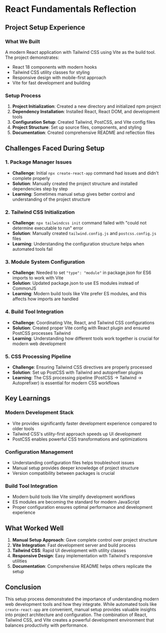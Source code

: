 # React Fundamentals Reflection

## Project Setup Experience

### What We Built
A modern React application with Tailwind CSS using Vite as the build tool. The project demonstrates:
- React 18 components with modern hooks
- Tailwind CSS utility classes for styling
- Responsive design with mobile-first approach
- Vite for fast development and building

### Setup Process
1. **Project Initialization**: Created a new directory and initialized npm project
2. **Dependency Installation**: Installed React, React DOM, and development tools
3. **Configuration Setup**: Created Tailwind, PostCSS, and Vite config files
4. **Project Structure**: Set up source files, components, and styling
5. **Documentation**: Created comprehensive README and reflection files

## Challenges Faced During Setup

### 1. **Package Manager Issues**
- **Challenge**: Initial `npx create-react-app` command had issues and didn't complete properly
- **Solution**: Manually created the project structure and installed dependencies step by step
- **Learning**: Sometimes manual setup gives better control and understanding of the project structure

### 2. **Tailwind CSS Initialization**
- **Challenge**: `npx tailwindcss init` command failed with "could not determine executable to run" error
- **Solution**: Manually created `tailwind.config.js` and `postcss.config.js` files
- **Learning**: Understanding the configuration structure helps when automated tools fail

### 3. **Module System Configuration**
- **Challenge**: Needed to set `"type": "module"` in package.json for ES6 imports to work with Vite
- **Solution**: Updated package.json to use ES modules instead of CommonJS
- **Learning**: Modern build tools like Vite prefer ES modules, and this affects how imports are handled

### 4. **Build Tool Integration**
- **Challenge**: Coordinating Vite, React, and Tailwind CSS configurations
- **Solution**: Created proper Vite config with React plugin and ensured PostCSS processes Tailwind
- **Learning**: Understanding how different tools work together is crucial for modern web development

### 5. **CSS Processing Pipeline**
- **Challenge**: Ensuring Tailwind CSS directives are properly processed
- **Solution**: Set up PostCSS with Tailwind and autoprefixer plugins
- **Learning**: The CSS processing pipeline (PostCSS → Tailwind → Autoprefixer) is essential for modern CSS workflows

## Key Learnings

### **Modern Development Stack**
- Vite provides significantly faster development experience compared to older tools
- Tailwind CSS's utility-first approach speeds up UI development
- PostCSS enables powerful CSS transformations and optimizations

### **Configuration Management**
- Understanding configuration files helps troubleshoot issues
- Manual setup provides deeper knowledge of project structure
- Version compatibility between packages is crucial

### **Build Tool Integration**
- Modern build tools like Vite simplify development workflows
- ES modules are becoming the standard for modern JavaScript
- Proper configuration ensures optimal performance and development experience

## What Worked Well

1. **Manual Setup Approach**: Gave complete control over project structure
2. **Vite Integration**: Fast development server and build process
3. **Tailwind CSS**: Rapid UI development with utility classes
4. **Responsive Design**: Easy implementation with Tailwind's responsive utilities
5. **Documentation**: Comprehensive README helps others replicate the setup


## Conclusion

This setup process demonstrated the importance of understanding modern web development tools and how they integrate. While automated tools like `create-react-app` are convenient, manual setup provides valuable insights into project architecture and configuration. The combination of React, Tailwind CSS, and Vite creates a powerful development environment that balances productivity with performance.

